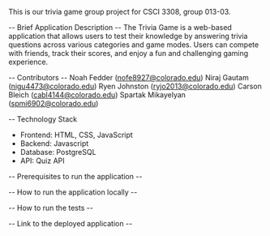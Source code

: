 This is our trivia game group project for CSCI 3308, group 013-03.

-- Brief Application Description -- 
The Trivia Game is a web-based application that allows users to test their knowledge by answering trivia questions across various categories and game modes. Users can compete with friends, track their scores, and enjoy a fun and challenging gaming experience.

-- Contributors -- 
Noah Fedder (nofe8927@colorado.edu)
Niraj Gautam (nigu4473@colorado.edu) 
Ryen Johnston (ryjo2013@colorado.edu)
Carson Bleich (cabl4144@colorado.edu)
Spartak Mikayelyan (spmi6902@colorado.edu)

-- Technology Stack
- Frontend: HTML, CSS, JavaScript
- Backend: Javascript
- Database: PostgreSQL
- API: Quiz API

-- Prerequisites to run the application --

-- How to run the application locally -- 

-- How to run the tests -- 

-- Link to the deployed application -- 
